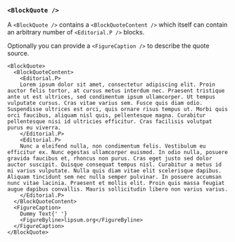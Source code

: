 ### `<BlockQuote />`

A `<BlockQuote />` contains a `<BlockQuoteContent />` which itself can contain an arbitrary number of `<Editorial.P />` blocks.

Optionally you can provide a `<FigureCaption />` to describe the quote source.


```react|responsive
<BlockQuote>
  <BlockQuoteContent>
    <Editorial.P>
    Lorem ipsum dolor sit amet, consectetur adipiscing elit. Proin auctor felis tortor, at cursus metus interdum nec. Praesent tristique ante ut est ultrices, sed condimentum ipsum ullamcorper. Ut tempus vulputate cursus. Cras vitae varius sem. Fusce quis diam odio. Suspendisse ultrices est orci, quis ornare risus tempus ut. Morbi quis orci faucibus, aliquam nisl quis, pellentesque magna. Curabitur pellentesque nisi id ultricies efficitur. Cras facilisis volutpat purus eu viverra.
    </Editorial.P>
    <Editorial.P>
    Nunc a eleifend nulla, non condimentum felis. Vestibulum eu efficitur ex. Nunc egestas ullamcorper euismod. In odio nulla, posuere gravida faucibus et, rhoncus non purus. Cras eget justo sed dolor auctor suscipit. Quisque consequat tempus nisl. Curabitur a metus id mi varius vulputate. Nulla quis diam vitae elit scelerisque dapibus. Aliquam tincidunt sem nec nulla semper pulvinar. In posuere accumsan nunc vitae lacinia. Praesent et mollis elit. Proin quis massa feugiat augue dapibus convallis. Mauris sollicitudin libero non varius varius.
    </Editorial.P>
  </BlockQuoteContent>
  <FigureCaption>
    Dummy Text{' '}
    <FigureByline>lipsum.org</FigureByline>
  </FigureCaption>
</BlockQuote>
```
